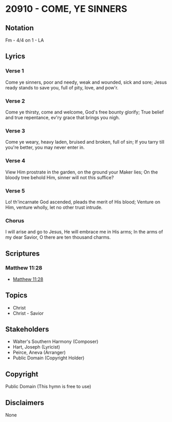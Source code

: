 # 20910 - COME, YE SINNERS

## Notation

Fm - 4/4 on 1 - LA

## Lyrics

### Verse 1

Come ye sinners, poor and needy, weak and wounded, sick and sore; Jesus ready stands to save you, full of pity, love, and pow'r.

### Verse 2

Come ye thirsty, come and welcome, God's free bounty glorify; True belief and true repentance, ev'ry grace that brings you nigh.

### Verse 3

Come ye weary, heavy laden, bruised and broken, full of sin; If you tarry till you're better, you may never enter in.

### Verse 4

View Him prostrate in the garden, on the ground your Maker lies; On the bloody tree behold Him, sinner will not this suffice?

### Verse 5

Lo! th'incarnate God ascended, pleads the merit of His blood; Venture on Him, venture wholly, let no other trust intrude.

### Chorus

I will arise and go to Jesus, He will embrace me in His arms; In the arms of my dear Savior, O there are ten thousand charms.


## Scriptures

### Matthew 11:28

- [Matthew 11:28](https://www.biblegateway.com/passage/?search=Matthew%2011%3A28)


## Topics

- Christ
- Christ - Savior

## Stakeholders

- Walter's Southern Harmony (Composer)
- Hart, Joseph (Lyricist)
- Peirce, Aneva (Arranger)
- Public Domain (Copyright Holder)

## Copyright

Public Domain
(This hymn is free to use)

## Disclaimers

None


